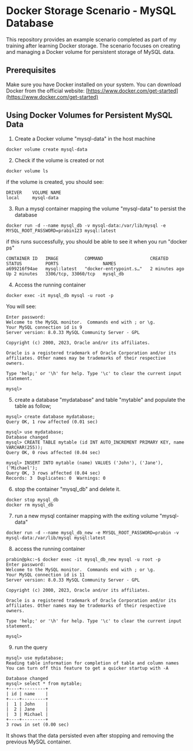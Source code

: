 # Docker Storage Scenario - MySQL Database

This repository provides an example scenario completed as part of my training after learning Docker storage. The scenario focuses on creating and managing a Docker volume for persistent storage of MySQL data.

## Prerequisites

Make sure you have Docker installed on your system. You can download Docker from the official website: [https://www.docker.com/get-started](https://www.docker.com/get-started)

## Using Docker Volumes for Persistent MySQL Data

1. Create a Docker volume "mysql-data" in the host machine

```
docker volume create mysql-data
```

2. Check if the volume is created or not

```
docker volume ls
```

if the volume is created, you should see:
```
DRIVER    VOLUME NAME
local     mysql-data
```

3. Run a mysql container mapping the volume "mysql-data" to persist the database 

```
docker run -d --name mysql_db -v mysql-data:/var/lib/mysql -e MYSQL_ROOT_PASSWORD=prabin123 mysql:latest
```

if this runs successfully, you should be able to see it when you run "docker ps"

```
CONTAINER ID   IMAGE          COMMAND                  CREATED         STATUS         PORTS                 NAMES
a699216f94ae   mysql:latest   "docker-entrypoint.s…"   2 minutes ago   Up 2 minutes   3306/tcp, 33060/tcp   mysql_db
```

4. Access the running container

```
docker exec -it mysql_db mysql -u root -p
```

You will see:
```
Enter password: 
Welcome to the MySQL monitor.  Commands end with ; or \g.
Your MySQL connection id is 9
Server version: 8.0.33 MySQL Community Server - GPL

Copyright (c) 2000, 2023, Oracle and/or its affiliates.

Oracle is a registered trademark of Oracle Corporation and/or its
affiliates. Other names may be trademarks of their respective
owners.

Type 'help;' or '\h' for help. Type '\c' to clear the current input statement.

mysql> 

```

5. create a database "mydatabase" and table "mytable" and populate the table as follow;

```
mysql> create database mydatabase;
Query OK, 1 row affected (0.01 sec)

mysql> use mydatabase;
Database changed
mysql> CREATE TABLE mytable (id INT AUTO_INCREMENT PRIMARY KEY, name VARCHAR(255));
Query OK, 0 rows affected (0.04 sec)

mysql> INSERT INTO mytable (name) VALUES ('John'), ('Jane'), ('Michael');
Query OK, 3 rows affected (0.04 sec)
Records: 3  Duplicates: 0  Warnings: 0
```

6. stop the container "mysql_db" and delete it.

```
docker stop mysql_db
docker rm mysql_db
```

7. run a new mysql container mapping with the exiting volume "mysql-data"

```
docker run -d --name mysql_db_new -e MYSQL_ROOT_PASSWORD=prabin -v mysql-data:/var/lib/mysql mysql:latest
```

8. access the running container

```
prabin@pkc:~$ docker exec -it mysql_db_new mysql -u root -p
Enter password: 
Welcome to the MySQL monitor.  Commands end with ; or \g.
Your MySQL connection id is 11
Server version: 8.0.33 MySQL Community Server - GPL

Copyright (c) 2000, 2023, Oracle and/or its affiliates.

Oracle is a registered trademark of Oracle Corporation and/or its
affiliates. Other names may be trademarks of their respective
owners.

Type 'help;' or '\h' for help. Type '\c' to clear the current input statement.

mysql> 
```

9. run the query

```
mysql> use mydatabase;
Reading table information for completion of table and column names
You can turn off this feature to get a quicker startup with -A

Database changed
mysql> select * from mytable;
+----+---------+
| id | name    |
+----+---------+
|  1 | John    |
|  2 | Jane    |
|  3 | Michael |
+----+---------+
3 rows in set (0.00 sec)
```

It shows that the data persisted even after stopping and removing the previous MySQL container.


